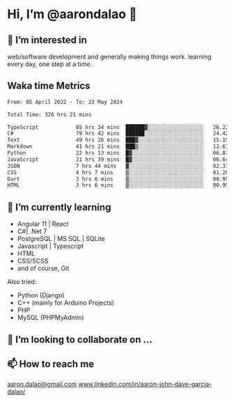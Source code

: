# __Hi, I’m @aarondalao__ 👋 
## 👀 I’m interested in 
web/software development and generally making things work.
learning every day, one step at a time. 

## Waka time Metrics
<!--START_SECTION:waka-->

```txt
From: 05 April 2022 - To: 23 May 2024

Total Time: 326 hrs 21 mins

TypeScript            85 hrs 34 mins  ██████▓░░░░░░░░░░░░░░░░░░   26.22 %
C#                    79 hrs 42 mins  ██████░░░░░░░░░░░░░░░░░░░   24.42 %
Text                  49 hrs 26 mins  ███▓░░░░░░░░░░░░░░░░░░░░░   15.15 %
Markdown              41 hrs 21 mins  ███▒░░░░░░░░░░░░░░░░░░░░░   12.67 %
Python                22 hrs 13 mins  █▓░░░░░░░░░░░░░░░░░░░░░░░   06.81 %
JavaScript            21 hrs 39 mins  █▓░░░░░░░░░░░░░░░░░░░░░░░   06.64 %
JSON                  7 hrs 44 mins   ▓░░░░░░░░░░░░░░░░░░░░░░░░   02.37 %
CSS                   4 hrs 7 mins    ▒░░░░░░░░░░░░░░░░░░░░░░░░   01.26 %
Dart                  3 hrs 6 mins    ▒░░░░░░░░░░░░░░░░░░░░░░░░   00.95 %
HTML                  3 hrs 6 mins    ▒░░░░░░░░░░░░░░░░░░░░░░░░   00.95 %
```

<!--END_SECTION:waka-->

## 🌱 I’m currently learning 

- Angular 11 | React 
- C#| .Net 7
- PostgreSQL | MS SQL | SQLite
- Javascript | Typescript
- HTML 
- CSS/SCSS
- and of course, Git 


Also tried:
- Python (Django)
- C++ (mainly for Arduino Projects)
- PHP
- MySQL (PHPMyAdmin)


## 💞️ I’m looking to collaborate on ...

## 📫 How to reach me 
aaron.dalao@gmail.com
www.linkedin.com/in/aaron-john-dave-garcia-dalao/

<!---
aarondalao/aarondalao is a ✨ special ✨ repository because its `README.md` (this file) appears on your GitHub profile.
You can click the Preview link to take a look at your changes.
--->
